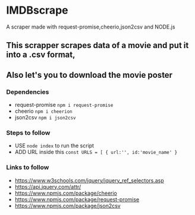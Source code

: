 # IMDBscrape
A scraper made with request-promise,cheerio,json2csv and NODE.js

## This scrapper scrapes data of a movie and put it into a .csv format,
## Also let's you to download the movie poster

### Dependencies
* request-promise `npm i request-promise`
* cheerio `npm i cheerion`
* json2csv `npm i json2csv`

### Steps to follow
* USE `node index` to run the script
* ADD URL inside this `const URLS = [
    {
url:'',
id:'movie_name'
}
`



### Links to follow
* https://www.w3schools.com/jquery/jquery_ref_selectors.asp
* https://api.jquery.com/attr/
* https://www.npmjs.com/package/cheerio
* https://www.npmjs.com/package/request-promise
* https://www.npmjs.com/package/json2csv
